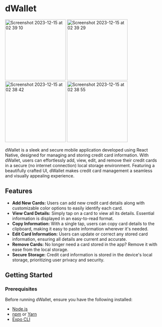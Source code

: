
# dWallet
<img width="200" alt="Screenshot 2023-12-15 at 02 39 10" src="https://github.com/oguzzhanturkmen/dWallet/assets/111460897/f28114b5-5c5c-4bdd-ab67-2850d2339738">
<img width="200" alt="Screenshot 2023-12-15 at 02 39 29" src="https://github.com/oguzzhanturkmen/dWallet/assets/111460897/0934308d-ecdb-4aae-9949-1f6f105d4bbc">
<img width="200" alt="Screenshot 2023-12-15 at 02 38 42" src="https://github.com/oguzzhanturkmen/dWallet/assets/111460897/eb7f4c8a-eee1-44fe-ae70-f51c7a138cfc">
<img width="200" alt="Screenshot 2023-12-15 at 02 38 55" src="https://github.com/oguzzhanturkmen/dWallet/assets/111460897/e911d487-a257-4ec2-a1d0-7b71f07038af">





dWallet is a sleek and secure mobile application developed using React Native, designed for managing and storing credit card information. With dWallet, users can effortlessly add, view, edit, and remove their credit cards in a secure (no internet connection) local storage environment. Featuring a beautifully crafted UI, dWallet makes credit card management a seamless and visually appealing experience.

## Features

- **Add New Cards:** Users can add new credit card details along with customizable color options to easily identify each card.
- **View Card Details:** Simply tap on a card to view all its details. Essential information is displayed in an easy-to-read format.
- **Copy Information:** With a single tap, users can copy card details to the clipboard, making it easy to paste information wherever it's needed.
- **Edit Card Information:** Users can update or correct any stored card information, ensuring all details are current and accurate.
- **Remove Cards:** No longer need a card stored in the app? Remove it with ease from the local storage.
- **Secure Storage:** Credit card information is  stored in the device's local storage, prioritizing user privacy and security.

## Getting Started

### Prerequisites

Before running dWallet, ensure you have the following installed:
- [Node.js](https://nodejs.org/en/)
- [npm](https://www.npmjs.com/) or [Yarn](https://yarnpkg.com/)
- [Expo CLI](https://expo.dev/tools#cli)

